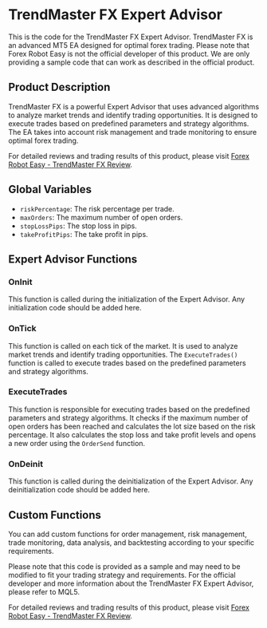 # TrendMaster FX Expert Advisor

This is the code for the TrendMaster FX Expert Advisor. TrendMaster FX is an advanced MT5 EA designed for optimal forex trading. Please note that Forex Robot Easy is not the official developer of this product. We are only providing a sample code that can work as described in the official product.

## Product Description

TrendMaster FX is a powerful Expert Advisor that uses advanced algorithms to analyze market trends and identify trading opportunities. It is designed to execute trades based on predefined parameters and strategy algorithms. The EA takes into account risk management and trade monitoring to ensure optimal forex trading.

For detailed reviews and trading results of this product, please visit [Forex Robot Easy - TrendMaster FX Review](https://forexroboteasy.com/forex-robot-review/trendmaster-fx-review-advanced-mt5-ea-for-optimal-forex-trading/).

## Global Variables

- `riskPercentage`: The risk percentage per trade.
- `maxOrders`: The maximum number of open orders.
- `stopLossPips`: The stop loss in pips.
- `takeProfitPips`: The take profit in pips.

## Expert Advisor Functions

### OnInit

This function is called during the initialization of the Expert Advisor. Any initialization code should be added here.

### OnTick

This function is called on each tick of the market. It is used to analyze market trends and identify trading opportunities. The `ExecuteTrades()` function is called to execute trades based on the predefined parameters and strategy algorithms.

### ExecuteTrades

This function is responsible for executing trades based on the predefined parameters and strategy algorithms. It checks if the maximum number of open orders has been reached and calculates the lot size based on the risk percentage. It also calculates the stop loss and take profit levels and opens a new order using the `OrderSend` function.

### OnDeinit

This function is called during the deinitialization of the Expert Advisor. Any deinitialization code should be added here.

## Custom Functions

You can add custom functions for order management, risk management, trade monitoring, data analysis, and backtesting according to your specific requirements.

Please note that this code is provided as a sample and may need to be modified to fit your trading strategy and requirements. For the official developer and more information about the TrendMaster FX Expert Advisor, please refer to MQL5.

For detailed reviews and trading results of this product, please visit [Forex Robot Easy - TrendMaster FX Review](https://forexroboteasy.com/forex-robot-review/trendmaster-fx-review-advanced-mt5-ea-for-optimal-forex-trading/).
